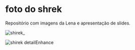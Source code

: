 # foto do shrek

Repositório com imagens da Lena e apresentação de slides.

![shirek_](shirek_color.png)

![shirek detailEnhance](shirek_result.png)
